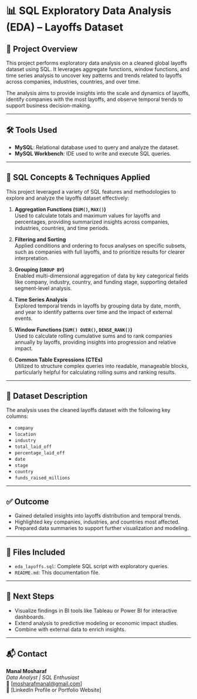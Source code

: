 # 📊 SQL Exploratory Data Analysis (EDA) – Layoffs Dataset

## 📌 Project Overview

This project performs exploratory data analysis on a cleaned global layoffs dataset using SQL. It leverages aggregate functions, window functions, and time series analysis to uncover key patterns and trends related to layoffs across companies, industries, countries, and over time.

The analysis aims to provide insights into the scale and dynamics of layoffs, identify companies with the most layoffs, and observe temporal trends to support business decision-making.

---

## 🛠 Tools Used

- **MySQL**: Relational database used to query and analyze the dataset.
- **MySQL Workbench**: IDE used to write and execute SQL queries.

---

## 🧠 SQL Concepts & Techniques Applied

This project leveraged a variety of SQL features and methodologies to explore and analyze the layoffs dataset effectively:

1. **Aggregation Functions (`SUM()`, `MAX()`)**  
   Used to calculate totals and maximum values for layoffs and percentages, providing summarized insights across companies, industries, countries, and time periods.

2. **Filtering and Sorting**  
   Applied conditions and ordering to focus analyses on specific subsets, such as companies with full layoffs, and to prioritize results for clearer interpretation.

3. **Grouping (`GROUP BY`)**  
   Enabled multi-dimensional aggregation of data by key categorical fields like company, industry, country, and funding stage, supporting detailed segment-level analysis.

4. **Time Series Analysis**  
   Explored temporal trends in layoffs by grouping data by date, month, and year to identify patterns over time and the impact of external events.

5. **Window Functions (`SUM() OVER()`, `DENSE_RANK()`)**  
   Used to calculate rolling cumulative sums and to rank companies annually by layoffs, providing insights into progression and relative impact.

6. **Common Table Expressions (CTEs)**  
   Utilized to structure complex queries into readable, manageable blocks, particularly helpful for calculating rolling sums and ranking results.

---

## 📂 Dataset Description

The analysis uses the cleaned layoffs dataset with the following key columns:

- `company`
- `location`
- `industry`
- `total_laid_off`
- `percentage_laid_off`
- `date`
- `stage`
- `country`
- `funds_raised_millions`


---

## ✅ Outcome

- Gained detailed insights into layoffs distribution and temporal trends.
- Highlighted key companies, industries, and countries most affected.
- Prepared data summaries to support further visualization and modeling.

---

## 📁 Files Included

- `eda_layoffs.sql`: Complete SQL script with exploratory queries.
- `README.md`: This documentation file.

---

## 🚀 Next Steps

- Visualize findings in BI tools like Tableau or Power BI for interactive dashboards.
- Extend analysis to predictive modeling or economic impact studies.
- Combine with external data to enrich insights.

---

## 📬 Contact

**Manal Mosharaf**  
_Data Analyst | SQL Enthusiast_  
📧 [mosharafmanal@gmail.com]  
🔗 [LinkedIn Profile or Portfolio Website]
